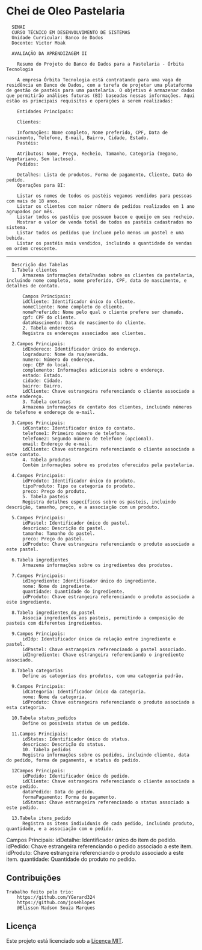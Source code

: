 # Chei de Oleo Pastelaria

      SENAI 
      CURSO TÉCNICO EM DESENVOLVIMENTO DE SISTEMAS 
      Unidade Curricular: Banco de Dados 
      Docente: Victor Moak
      
      AVALIAÇÃO DA APRENDIZAGEM II

        Resumo do Projeto de Banco de Dados para a Pastelaria - Órbita Tecnologia

        A empresa Órbita Tecnologia está contratando para uma vaga de residência em Banco de Dados, com a tarefa de projetar uma plataforma de gestão de pastéis para uma pastelaria. O objetivo é armazenar dados que permitirão análises futuras (BI) baseadas nessas informações. Aqui estão os principais requisitos e operações a serem realizadas:

        Entidades Principais:

        Clientes:

        Informações: Nome completo, Nome preferido, CPF, Data de nascimento, Telefone, E-mail, Bairro, Cidade, Estado.
        Pastéis:

        Atributos: Nome, Preço, Recheio, Tamanho, Categoria (Vegano, Vegetariano, Sem lactose).
        Pedidos:

        Detalhes: Lista de produtos, Forma de pagamento, Cliente, Data do pedido.
        Operações para BI:

        Listar os nomes de todos os pastéis veganos vendidos para pessoas com mais de 18 anos.
        Listar os clientes com maior número de pedidos realizados em 1 ano agrupados por mês.
        Listar todos os pastéis que possuem bacon e queijo em seu recheio.
        Mostrar o valor de venda total de todos os pastéis cadastrados no sistema.
        Listar todos os pedidos que incluem pelo menos um pastel e uma bebida.
        Listar os pastéis mais vendidos, incluindo a quantidade de vendas em ordem crescente.
-------------------------------------------------------------------------------------------------------------------------------------------------------------------
      Descrição das Tabelas
      1.Tabela clientes
          Armazena informações detalhadas sobre os clientes da pastelaria, incluindo nome completo, nome preferido, CPF, data de nascimento, e detalhes de contato.

          Campos Principais:
          idCliente: Identificador único do cliente.
          nomeCliente: Nome completo do cliente.
          nomePreferido: Nome pelo qual o cliente prefere ser chamado.
          cpf: CPF do cliente.
          dataNascimento: Data de nascimento do cliente.
          2. Tabela enderecos
          Registra os endereços associados aos clientes.

      2.Campos Principais:
          idEndereco: Identificador único do endereço.
          logradouro: Nome da rua/avenida.
          numero: Número do endereço.
          cep: CEP do local.
          complemento: Informações adicionais sobre o endereço.
          estado: Estado.
          cidade: Cidade.
          bairro: Bairro.
          idCliente: Chave estrangeira referenciando o cliente associado a este endereço.
          3. Tabela contatos
          Armazena informações de contato dos clientes, incluindo números de telefone e endereço de e-mail.

      3.Campos Principais:
          idContato: Identificador único do contato.
          telefone1: Primeiro número de telefone.
          telefone2: Segundo número de telefone (opcional).
          email: Endereço de e-mail.
          idCliente: Chave estrangeira referenciando o cliente associado a este contato.
          4. Tabela produtos
          Contém informações sobre os produtos oferecidos pela pastelaria.

      4.Campos Principais:
          idProduto: Identificador único do produto.
          tipoProduto: Tipo ou categoria do produto.
          preco: Preço do produto.
          5. Tabela pasteis
          Registra detalhes específicos sobre os pasteis, incluindo descrição, tamanho, preço, e a associação com um produto.

      5.Campos Principais:
          idPastel: Identificador único do pastel.
          descricao: Descrição do pastel.
          tamanho: Tamanho do pastel.
          preco: Preço do pastel.
          idProduto: Chave estrangeira referenciando o produto associado a este pastel.

      6.Tabela ingredientes
          Armazena informações sobre os ingredientes dos produtos.

      7.Campos Principais:
          idIngrediente: Identificador único do ingrediente.
          nome: Nome do ingrediente.
          quantidade: Quantidade do ingrediente.
          idProduto: Chave estrangeira referenciando o produto associado a este ingrediente.
          
      8.Tabela ingredientes_do_pastel
          Associa ingredientes aos pasteis, permitindo a composição de pasteis com diferentes ingredientes.

      9.Campos Principais:
          idIdp: Identificador único da relação entre ingrediente e pastel.
          idPastel: Chave estrangeira referenciando o pastel associado.
          idIngrediente: Chave estrangeira referenciando o ingrediente associado.

      8.Tabela categorias
          Define as categorias dos produtos, com uma categoria padrão.

      9.Campos Principais:
          idCategoria: Identificador único da categoria.
          nome: Nome da categoria.
          idProduto: Chave estrangeira referenciando o produto associado a esta categoria.

      10.Tabela status_pedidos
          Define os possíveis status de um pedido.

      11.Campos Principais:
          idStatus: Identificador único do status.
          descricao: Descrição do status.
          10. Tabela pedidos
          Registra informações sobre os pedidos, incluindo cliente, data do pedido, forma de pagamento, e status do pedido.

      12Campos Principais:
          idPedido: Identificador único do pedido.
          idCliente: Chave estrangeira referenciando o cliente associado a este pedido.
          dataPedido: Data do pedido.
          formaPagamento: Forma de pagamento.
          idStatus: Chave estrangeira referenciando o status associado a este pedido.

      13.Tabela itens_pedido
          Registra os itens individuais de cada pedido, incluindo produto, quantidade, e a associação com o pedido.

Campos Principais:
idDetalhe: Identificador único do item do pedido.
idPedido: Chave estrangeira referenciando o pedido associado a este item.
idProduto: Chave estrangeira referenciando o produto associado a este item.
quantidade: Quantidade do produto no pedido.


## Contribuições

    Trabalho feito pelo trio:
        https://github.com/YGerard324
        https://github.com/josehlopes
        @Elisson Nadson Souza Marques
        
## Licença
Este projeto está licenciado sob a [Licença MIT](LICENSE).


